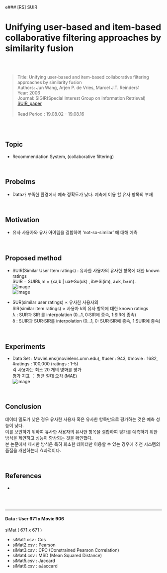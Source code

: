 e### [RS] SUIR
# Unifying user-based and item-based collaborative filtering approaches by similarity fusion

<br>
<br>

>Title: Unifying user-based and item-based collaborative filtering approaches by similarity fusion <br> 
>Authors: Jun Wang, Arjen P. de Vries, Marcel J.T. Reinders1 <br>
>Year: 2006 <br>
>Journal: SIGIR(Special Interest Group on Information Retrieval) <br>
>[SUIR_paper](http:///www.researchgate.net/publication/221299518_Unifying_user-based_and_item-based_collaborative_filtering_approaches_by_similarity_fusion)
><br>
><br>
>Read Period : 19.08.02 - 19.08.16

<br>
<br>
    
    
## Topic
+ Recommendation System, (collaborative filtering) <br>

<br>

## Probelms
+ Data가 부족한 환경에서 예측 정확도가 낮다. 예측에 이용 할 유사 항목의 부재 <br>

<br>

## Motivation
+ 유사 사용자와 유사 아이템을 결합하여 ‘not-so-similar’ 에 대해 예측 <br>


<br>

## Proposed method
+ SUIR(Similar User Item ratings) : 유사한 사용자의 유사한 항목에 대한 known ratings <br>
SUIR = SUIRk,m = {xa,b | ua∈Su(uk) , ib∈Si(im), a≠k, b≠m}. <br>
  ![image](https://user-images.githubusercontent.com/31869418/73611848-9ecc1600-4629-11ea-90ac-b3778325a2c4.png) <br>
  ![image](https://user-images.githubusercontent.com/31869418/73611850-a12e7000-4629-11ea-90a6-2e9a2511d7bd.png)   <br>

+ SUR(similar user ratings) ∝ 유사한 사용자의  <br>
SIR(similar item ratings) ∝ 사용자 k의 유사 항목에 대한 known ratings <br>
λ : SUR과 SIR 를 interpolation (0…1, 0:SIR에 종속, 1:SIR에 종속) <br>
δ : SUIR과 SUR·SIR를 interpolation (0…1, 0: SUR·SIR에 종속, 1:SUIR에 종속) <br>

<br>

## Experiments
+ Data Set : MovieLens(movielens.umn.edu), #user : 943, #movie : 1682, #ratings : 100,000 (ratings : 1-5) <br>
각 사용자는 최소 20 개의 영화를 평가  <br>
평가 지표 ： 평균 절대 오차 (MAE)  <br>
![image](https://user-images.githubusercontent.com/31869418/73611855-b6a39a00-4629-11ea-8fde-1c7434962649.png) <br>


<br>

## Conclusion
데이터 밀도가 낮은 경우 유사한 사용자 혹은 유사한 항목만으로 평가하는 것은 예측 성능이 낮다.  <br>
이를 보안하기 위하여 유사한 사용자의 유사한 항목을 결합하여 평가를 예측하기 위한 방식을 제안하고 성능이 향상되는 것을 확인했다.  <br>
본 논문에서 제시한 방식은 특히 희소한 데이터만 이용할 수 있는 경우에 추천 시스템의 품질을 개선하는데 효과적이다. <br>

<br>

## References
+ 

<br>

<br>

---

#### Data : User 671 x  Movie 906
siMat ( 671 x 671 ) <br>
- siMat1.csv : Cos <br>
- siMat2.csv : Pearson <br>
- siMat3.csv : CPC (Constrained Pearson Correlation) <br>
- siMat4.csv : MSD (Mean Squared Distance) <br>
- siMat5.csv : Jaccard <br>
- siMat6.csv : aJaccard <br>


